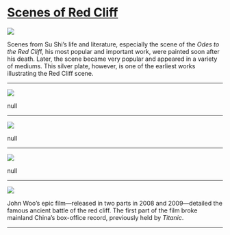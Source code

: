 # [Scenes of Red Cliff](http://artsmia.github.io/griot/#/stories/735)

![](http://cdn.dx.artsmia.org/thumbs/tn_mia_6002945.jpg)

Scenes from Su Shi’s life and literature, especially the scene of the *Odes to the Red Clif*f, his most popular and important work, were painted soon after his death. Later, the scene became very popular and appeared in a variety of mediums. This silver plate, however, is one of the earliest works illustrating the Red Cliff scene.  

---

![](http://cdn.dx.artsmia.org/thumbs/tn_mia_6019655.jpg)

null

---

![](http://cdn.dx.artsmia.org/thumbs/tn_mia_6019655.jpg)

null

---

![](http://cdn.dx.artsmia.org/thumbs/tn_mia_38944a.jpg)

null

---

![](http://cdn.dx.artsmia.org/thumbs/tn_2014_TDX_MIAArtStories_108.jpg)

John Woo’s epic film—released in two parts in 2008 and 2009—detailed the famous ancient battle of the red cliff. The first part of the film broke mainland China’s box-office record, previously held by *Titanic*.

---

